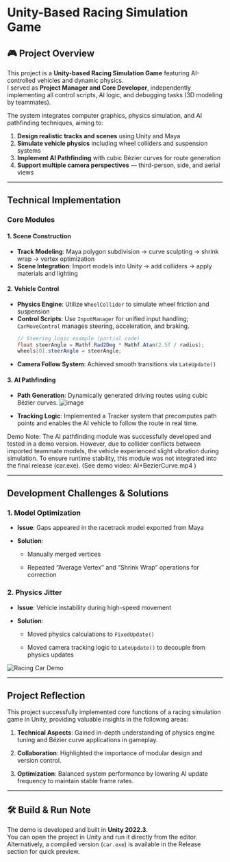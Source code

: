 # Unity-Based Racing Simulation Game

## 🎮 Project Overview
This project is a **Unity-based Racing Simulation Game** featuring AI-controlled vehicles and dynamic physics.  
I served as **Project Manager and Core Developer**, independently implementing all control scripts, AI logic, and debugging tasks (3D modeling by teammates).  

The system integrates computer graphics, physics simulation, and AI pathfinding techniques, aiming to:  
1. **Design realistic tracks and scenes** using Unity and Maya  
2. **Simulate vehicle physics** including wheel colliders and suspension systems  
3. **Implement AI Pathfinding** with cubic Bézier curves for route generation  
4. **Support multiple camera perspectives** — third-person, side, and aerial views

---
## Technical Implementation

### Core Modules
#### 1. Scene Construction
- **Track Modeling**: Maya polygon subdivision → curve sculpting → shrink wrap → vertex optimization  
- **Scene Integration**: Import models into Unity → add colliders → apply materials and lighting  

#### 2. Vehicle Control
- **Physics Engine**: Utilize `WheelCollider` to simulate wheel friction and suspension  
- **Control Scripts**: Use `InputManager` for unified input handling; `CarMoveControl` manages steering, acceleration, and braking.  
  ```csharp
  // Steering logic example (partial code)
  float steerAngle = Mathf.Rad2Deg * Mathf.Atan(2.5f / radius);
  wheels[0].steerAngle = steerAngle;
- **Camera Follow System**: Achieved smooth transitions via `LateUpdate()`
    

#### 3. AI Pathfinding

- **Path Generation**: Dynamically generated driving routes using cubic Bézier curves.
![image](https://github.com/user-attachments/assets/bc02a08f-0550-4c2e-ac7a-be99382c1163)

- **Tracking Logic**: Implemented a Tracker system that precomputes path points and enables the AI vehicle to follow the route in real time.

Demo Note: The AI pathfinding module was successfully developed and tested in a demo version.
However, due to collider conflicts between imported teammate models, the vehicle experienced slight vibration during simulation.
To ensure runtime stability, this module was not integrated into the final release (car.exe).
(See demo video: AI+BezierCurve.mp4
)

    

---

## Development Challenges & Solutions

### 1. Model Optimization

- **Issue**: Gaps appeared in the racetrack model exported from Maya
    
- **Solution**:
    
    - Manually merged vertices
        
    - Repeated “Average Vertex” and “Shrink Wrap” operations for correction
        

### 2. Physics Jitter

- **Issue**: Vehicle instability during high-speed movement
    
- **Solution**:
    
    - Moved physics calculations to `FixedUpdate()`
        
    - Moved camera tracking logic to `LateUpdate()` to decouple from physics updates
        



![Racing Car Demo](https://github.com/user-attachments/assets/4b35ca07-8256-424c-91c6-8615f222be0b)

---

## Project Reflection

This project successfully implemented core functions of a racing simulation game in Unity, providing valuable insights in the following areas:

1. **Technical Aspects**: Gained in-depth understanding of physics engine tuning and Bézier curve applications in gameplay.
    
2. **Collaboration**: Highlighted the importance of modular design and version control.
    
3. **Optimization**: Balanced system performance by lowering AI update frequency to maintain stable frame rates.
---

## 🛠️ Build & Run Note
The demo is developed and built in **Unity 2022.3**.  
You can open the project in Unity and run it directly from the editor.  
Alternatively, a compiled version (`car.exe`) is available in the Release section for quick preview.

